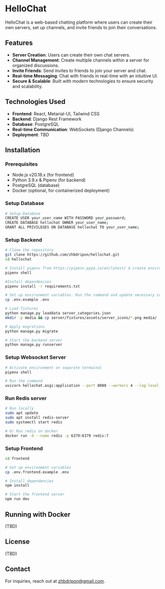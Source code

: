 # HelloChat

HelloChat is a web-based chatting platform where users can create their own servers, set up channels, and invite friends to join their conversations.

## Features

- **Server Creation**: Users can create their own chat servers.
- **Channel Management**: Create multiple channels within a server for organized discussions.
- **Invite Friends**: Send invites to friends to join your server and chat.
- **Real-time Messaging**: Chat with friends in real-time with an intuitive UI.
- **Secure & Scalable**: Built with modern technologies to ensure security and scalability.

## Technologies Used

- **Frontend**: React, Metarial-UI, Tailwind CSS
- **Backend**: Django Rest Framework
- **Database**: PostgreSQL
- **Real-time Communication**: WebSockets (Django Channels)
- **Deployment**: TBD

## Installation

### Prerequisites

- Node.js v20.18.x (for frontend)
- Python 3.9.x & Pipenv (for backend)
- PostgreSQL (database)
- Docker (optional, for containerized deployment)


### Setup Database

```sh
# Setup Database
CREATE USER your_user_name WITH PASSWORD your_password;
CREATE DATABASE hellochat OWNER your_user_name;
GRANT ALL PRIVILEGES ON DATABASE hellochat TO your_user_name;
```

### Setup Backend
```sh
# Clone the repository
git clone https://github.com/zhbdripon/hellochat.git
cd hellochat

# Install pipenv from https://pipenv.pypa.io/en/latest/ & create environment
pipenv shell

#Install dependencies
pipenv install -r requirements.txt

# Set up environment variables. Run the command and update necessary config in .env
cp .env.example .env

# Load fixtures
python manage.py loaddata server_categories.json
mkdir -p media && cp server/fixtures/assets/server_icons/*.png media/

# Apply migrations
python manage.py migrate

# Start the backend server
python manage.py runserver
```

### Setup Websocket Server
```sh
# Activate environment on separate termainal
pipenv shell

# Run the command 
uvicorn hellochat.asgi:application --port 8080 --workers 4 --log-level debug --reload
```

### Run Redis server

```sh
# Run locally
sudo apt update
sudo apt install redis-server
sudo systemctl start redis

# Or Run redis on docker
docker run -d --name redis -p 6379:6379 redis:7
```

### Setup Frontend
```sh
cd frontend

# Set up environment variables
cp .env.frontend.example .env

# Install dependencies
npm install

# Start the frontend server
npm run dev
```

## Running with Docker
(TBD)

## License
(TBD)

## Contact

For inquiries, reach out at [zhbdripon@gmail.com](mailto\:zhbdripon@gmail.com).


